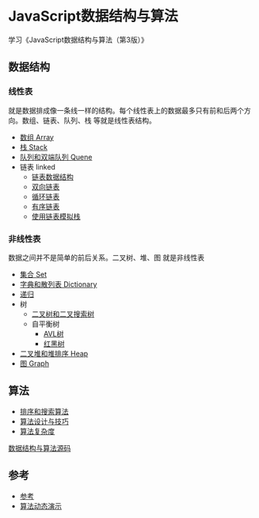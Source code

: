 # JavaScript数据结构与算法

学习《JavaScript数据结构与算法（第3版）》

## 数据结构

### 线性表

就是数据排成像一条线一样的结构。每个线性表上的数据最多只有前和后两个方向。数组、链表、队列、栈 等就是线性表结构。

- [数组 Array](./array.md)
- [栈 Stack](./stack.md)
- [队列和双端队列 Quene](./queue.md)
- 链表 linked
  - [链表数据结构](./linked-list.md)
  - [双向链表](./doubly-linked-list.md)
  - [循环链表](./circular-linked-list.md)
  - [有序链表](./sorted-linked-list.md)
  - [使用链表模拟栈](./stack-linked-list.md)

### 非线性表

数据之间并不是简单的前后关系。二叉树、堆、图 就是非线性表

- [集合 Set](./set.md)
- [字典和散列表 Dictionary](./dictionary.md)
- [递归](./recursive.md)
- 树
  - [二叉树和二叉搜索树](./bst.md)
  - 自平衡树
    - [AVL树](./avl-tree.md)
    - [红黑树](./red-black-tree.md)
- [二叉堆和堆排序 Heap](./minHeap.md)
- [图 Graph](./graph.md)

## 算法

- [排序和搜索算法](./sort-and-search.md)
- [算法设计与技巧](./algorithm-skill.md)
- [算法复杂度](./algorithm-complexity.md)

[数据结构与算法源码](https://github.com/loiane/javascript-datastructures-algorithms)

## 参考

- [参考](https://github.com/biaochenxuying/blog/issues/34)
- [算法动态演示](https://algorithm-visualizer.org/brute-force/bubble-sort)


